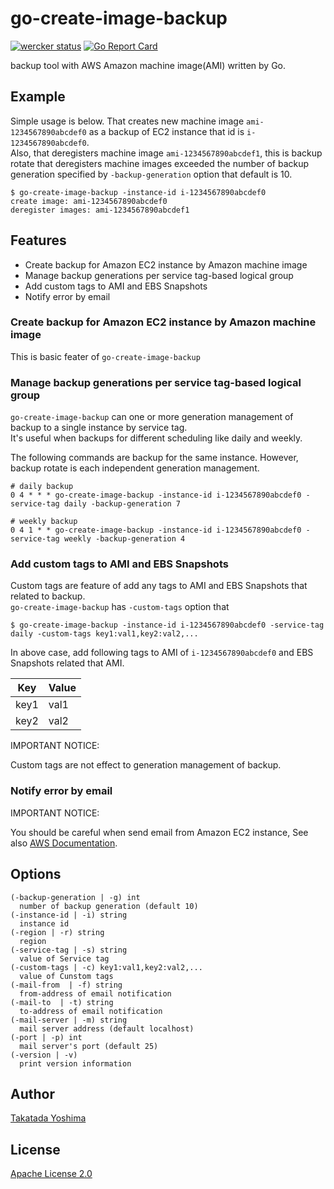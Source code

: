 # go-create-image-backup

[![wercker status](https://app.wercker.com/status/e49ed2149efc24b7a997fd6ee35578bb/s/master "wercker status")](https://app.wercker.com/project/byKey/e49ed2149efc24b7a997fd6ee35578bb)
[![Go Report Card](https://goreportcard.com/badge/github.com/heartbeatsjp/go-create-image-backup)](https://goreportcard.com/report/github.com/heartbeatsjp/go-create-image-backup)

backup tool with AWS Amazon machine image(AMI) written by Go.  


## Example

Simple usage is below. That creates new machine image `ami-1234567890abcdef0` as a backup of EC2 instance that id is `i-1234567890abcdef0`.  
Also, that deregisters machine image `ami-1234567890abcdef1`, this is backup rotate that deregisters machine images exceeded the number of backup generation specified by `-backup-generation` option that default is 10.  

```
$ go-create-image-backup -instance-id i-1234567890abcdef0
create image: ami-1234567890abcdef0
deregister images: ami-1234567890abcdef1
```


## Features

- Create backup for Amazon EC2 instance by Amazon machine image
- Manage backup generations per service tag-based logical group
- Add custom tags to AMI and EBS Snapshots
- Notify error by email


### Create backup for Amazon EC2 instance by Amazon machine image

This is basic feater of `go-create-image-backup`  


### Manage backup generations per service tag-based logical group

`go-create-image-backup` can one or more generation management of backup to a single instance by service tag.  
It's useful when backups for different scheduling like daily and weekly.  

The following commands are backup for the same instance. However, backup rotate is each independent generation management.  

```
# daily backup
0 4 * * * go-create-image-backup -instance-id i-1234567890abcdef0 -service-tag daily -backup-generation 7

# weekly backup
0 4 1 * * go-create-image-backup -instance-id i-1234567890abcdef0 -service-tag weekly -backup-generation 4
```


### Add custom tags to AMI and EBS Snapshots

Custom tags are feature of add any tags to AMI and EBS Snapshots that related to backup.  
`go-create-image-backup` has `-custom-tags` option that 

```
$ go-create-image-backup -instance-id i-1234567890abcdef0 -service-tag daily -custom-tags key1:val1,key2:val2,...
```

In above case, add following tags to AMI of `i-1234567890abcdef0` and EBS Snapshots related that AMI. 

|Key|Value|
|---|---|
|key1|val1|
|key2|val2|

IMPORTANT NOTICE:  

Custom tags are not effect to generation management of backup.  


### Notify error by email

IMPORTANT NOTICE:  

You should be careful when send email from Amazon EC2 instance, See also [AWS Documentation](https://docs.aws.amazon.com/ses/latest/DeveloperGuide/limits.html#limits-ec2).  


## Options

```
(-backup-generation | -g) int
  number of backup generation (default 10)
(-instance-id | -i) string
  instance id
(-region | -r) string
  region
(-service-tag | -s) string
  value of Service tag
(-custom-tags | -c) key1:val1,key2:val2,...
  value of Cunstom tags
(-mail-from  | -f) string
  from-address of email notification
(-mail-to  | -t) string
  to-address of email notification
(-mail-server | -m) string
  mail server address (default localhost)
(-port | -p) int
  mail server's port (default 25)
(-version | -v)
  print version information
```


## Author

[Takatada Yoshima](https://github.com/shiimaxx)


## License

[Apache License 2.0](https://github.com/heartbeatsjp/go-create-image-backup/blob/master/LICENSE)
